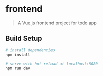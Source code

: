 # frontend

> A Vue.js frontend project for todo app

## Build Setup

``` bash
# install dependencies
npm install

# serve with hot reload at localhost:8080
npm run dev

